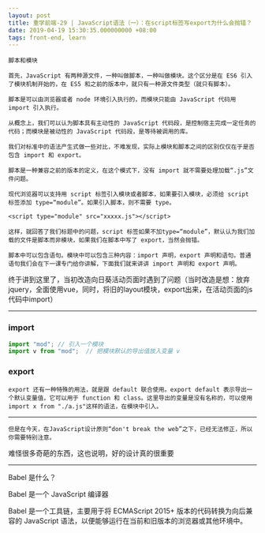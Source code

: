 ```yaml
---
layout: post
title: 重学前端-29 | JavaScript语法（一）：在script标签写export为什么会抛错？
date: 2019-04-19 15:30:35.000000000 +08:00
tags: front-end, learn
---
```


```
脚本和模块 

首先，JavaScript 有两种源文件，一种叫做脚本，一种叫做模块。这个区分是在 ES6 引入了模块机制开始的，在 ES5 和之前的版本中，就只有一种源文件类型（就只有脚本）。 

脚本是可以由浏览器或者 node 环境引入执行的，而模块只能由 JavaScript 代码用 import 引入执行。

从概念上，我们可以认为脚本具有主动性的 JavaScript 代码段，是控制宿主完成一定任务的代码；而模块是被动性的 JavaScript 代码段，是等待被调用的库。 

我们对标准中的语法产生式做一些对比，不难发现，实际上模块和脚本之间的区别仅仅在于是否包含 import 和 export。

脚本是一种兼容之前的版本的定义，在这个模式下，没有 import 就不需要处理加载“.js”文件问题。 

现代浏览器可以支持用 script 标签引入模块或者脚本，如果要引入模块，必须给 script 标签添加 type=“module”。如果引入脚本，则不需要 type。 

<script type="module" src="xxxxx.js"></script>

这样，就回答了我们标题中的问题，script 标签如果不加type=“module”，默认认为我们加载的文件是脚本而非模块，如果我们在脚本中写了 export，当然会抛错。 

脚本中可以包含语句。模块中可以包含三种内容：import 声明，export 声明和语句。普通语句我们会在下一课专门给你讲解，下面我们就来讲讲 import 声明和 export 声明。
```

终于讲到这里了，当初改造向日葵活动页面时遇到了问题（当时改造是想：放弃jquery，全面使用vue，同时，将旧的layout模块，export出来，在活动页面的js代码中import）

---

### import

```js
import "mod"; // 引入一个模块
import v from "mod";  // 把模块默认的导出值放入变量 v
```

### export

```
export 还有一种特殊的用法，就是跟 default 联合使用。export default 表示导出一个默认变量值，它可以用于 function 和 class。这里导出的变量是没有名称的，可以使用import x from "./a.js"这样的语法，在模块中引入。
```

---

```
但是在今天，在JavaScript设计原则“don't break the web”之下，已经无法修正，所以你需要特别注意。
```

难怪很多奇葩的东西，这也说明，好的设计真的很重要

---

Babel 是什么？

Babel 是一个 JavaScript 编译器

Babel 是一个工具链，主要用于将 ECMAScript 2015+ 版本的代码转换为向后兼容的 JavaScript 语法，以便能够运行在当前和旧版本的浏览器或其他环境中。